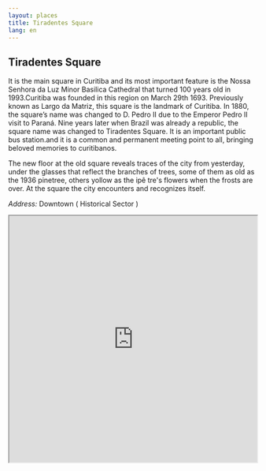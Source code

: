 ```yaml
---
layout: places
title: Tiradentes Square
lang: en
---
```


## Tiradentes Square
 
It is the main square in Curitiba and its most important feature is the Nossa Senhora da Luz Minor Basilica Cathedral that turned 100 years old in 1993.Curitiba was founded in this region on March 29th 1693. Previously known as Largo da Matriz, this square is the landmark of Curitiba. In 1880, the square’s name was changed to D. Pedro II due to the Emperor Pedro II visit to Paraná.
Nine years later when Brazil was already a republic, the square name was changed to Tiradentes Square. It is an important public bus station.and it is a common and permanent meeting point to all, bringing beloved memories to curitibanos.

The new floor at the old square reveals traces of the city from yesterday, under the glasses that reflect the branches of trees, some of them as old as the 1936 pinetree, others yollow as the ipê tre's flowers when the frosts are over. At the square the city encounters and recognizes itself.


*Address:*
Downtown ( Historical Sector )

<iframe style="width:100%; height:500px;" src="https://a.tiles.mapbox.com/v4/nolram.iml9pgaf/attribution,zoompan,zoomwheel,geocoder,share.html?access_token=pk.eyJ1Ijoibm9scmFtIiwiYSI6ImxwQndGSTQifQ.CiUt2RoqzvarItHA-wtPag"></iframe>
